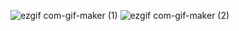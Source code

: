 ![ezgif com-gif-maker (1)](https://user-images.githubusercontent.com/87860107/190692258-f485eb3c-3564-4497-95fc-c0acd2f70a95.gif)
![ezgif com-gif-maker (2)](https://user-images.githubusercontent.com/87860107/190693700-e146f665-220a-4677-a248-6e5d138f985b.gif)
